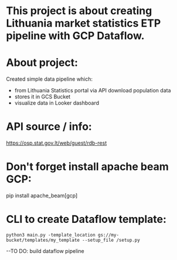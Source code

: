 # This project is about creating Lithuania market statistics ETP pipeline with GCP Dataflow.

# About project:
Created simple data pipeline which:
- from Lithuania Statistics portal via API download population data
- stores it in GCS Bucket
- visualize data in Looker dashboard


# API source / info:
https://osp.stat.gov.lt/web/guest/rdb-rest

# Don't forget install apache beam GCP:
pip install apache_beam[gcp]

# CLI to create Dataflow template:
`python3 main.py -template_location gs://my-bucket/templates/my_template --setup_file /setup.py`

--TO DO: build dataflow pipeline